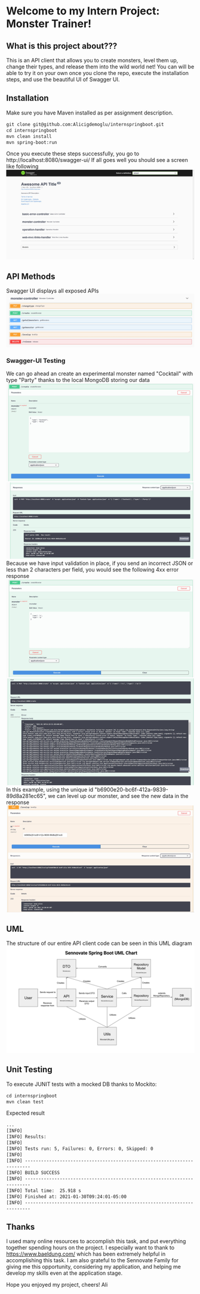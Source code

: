 # Welcome to my Intern Project: Monster Trainer!

## What is this project about???
This is an API client that allows you to create monsters, level them up, change their types, and release them into the wild world net! You can will be able to try it on your own once you clone the repo, execute the installation steps, and use the beautiful UI of Swagger UI.

## Installation
Make sure you have Maven installed as per assignment description.
```
git clone git@github.com:Alicigdemoglu/internspringboot.git
cd internspringboot
mvn clean install
mvn spring-boot:run
```
Once you execute these steps successfully, you go to http://localhost:8080/swagger-ui/
If all goes well you should see a screen like following
![images/SwaggerLanding.jpg](images/SwaggerLanding.jpg)

## API Methods
Swagger UI displays all exposed APIs
![images/SwaggerController.jpg](images/SwaggerController.jpg)
### Swagger-UI Testing
We can go ahead an create an experimental monster named "Cocktail" with type "Party" thanks to the local MongoDB storing our data
![images/SuccessfulCreateInput.jpg](images/SuccessfulCreateInput.jpg)
![images/SuccessfulCreateResponse.jpg](images/SuccessfulCreateResponse.jpg)
Because we have input validation in place, if you send an incorrect JSON or less than 2 characters per field, you would see the following 4xx error response
![images/FailedCreateInput.jpg](images/FailedCreateInput.jpg)
![images/FailedCreateResponse.jpg](images/FailedCreateResponse.jpg)
In this example, using the unique id "b6900e20-bc6f-412a-9839-89d8a281ec65", we can level up our monster, and see the new data in the response
![images/levelUp.jpg](images/levelUp.jpg)

## UML
The structure of our entire API client code can be seen in this UML diagram
![UML](images/Sennovate%20Spring%20Boot%20UML%20Chart.svg)

## Unit Testing
To execute JUNIT tests with a mocked DB thanks to Mockito:
```
cd internspringboot
mvn clean test
```
Expected result
```
...
[INFO]
[INFO] Results:
[INFO]
[INFO] Tests run: 5, Failures: 0, Errors: 0, Skipped: 0
[INFO]
[INFO] ------------------------------------------------------------------------
[INFO] BUILD SUCCESS
[INFO] ------------------------------------------------------------------------
[INFO] Total time:  25.918 s
[INFO] Finished at: 2021-01-30T09:24:01-05:00
[INFO] ------------------------------------------------------------------------
```

## Thanks
I used many online resources to accomplish this task, and put everything together spending hours on the project.
I especially want to thank to https://www.baeldung.com/ which has been extremely helpful in accomplishing this task.
I am also grateful to the Sennovate Family for giving me this opportunity, considering my application, and helping me develop my skills even at the application stage.

Hope you enjoyed my project, cheers!
Ali
